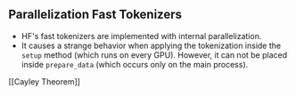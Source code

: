 ## Parallelization Fast Tokenizers

- HF's fast tokenizers are implemented with internal parallelization. 
- It causes a strange behavior when applying the tokenization inside the `setup` method (which runs on every GPU). However, it can not be placed inside `prepare_data` (which occurs only on the main process).


[[Cayley Theorem]]